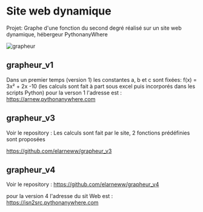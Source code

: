 # Site web dynamique


Projet: Graphe d'une fonction du second degré réalisé sur un site web dynamique, hébergeur PythonanyWhere

![grapheur](https://user-images.githubusercontent.com/55845737/80922241-01919280-8d7c-11ea-9f94-af22c6e55131.png)


## grapheur_v1

Dans un premier temps (version 1) les constantes a, b et c sont fixées: f(x) = 3x² + 2x -10
(les calculs sont fait à part sous excel puis incorporés dans les scripts Python)
pour la verson 1 l'adresse est : https://arnew.pythonanywhere.com


## grapheur_v3

Voir le repository : Les calculs sont fait par le site, 2 fonctions prédéfinies sont proposées

https://github.com/elarneww/grapheur_v3

## grapheur_v4

Voir le repository : https://github.com/elarneww/grapheur_v4

pour la version 4 l'adresse du sit Web est : https://isn2src.pythonanywhere.com
